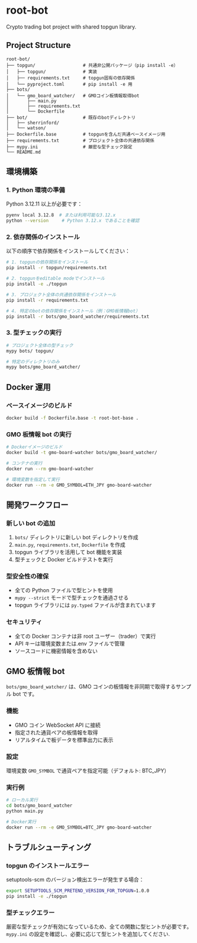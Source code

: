 # root-bot

Crypto trading bot project with shared topgun library.

## Project Structure

```
root-bot/
├── topgun/                  # 共通非公開パッケージ（pip install -e）
│   ├── topgun/              # 実装
│   ├── requirements.txt     # topgun固有の依存関係
│   └── pyproject.toml       # pip install -e 用
├── bots/
│   └── gmo_board_watcher/   # GMOコイン板情報取得bot
│       ├── main.py
│       ├── requirements.txt
│       └── Dockerfile
├── bot/                     # 既存のbotディレクトリ
│   ├── sherrinford/
│   └── watson/
├── Dockerfile.base          # topgunを含んだ共通ベースイメージ用
├── requirements.txt         # プロジェクト全体の共通依存関係
├── mypy.ini                 # 厳密な型チェック設定
└── README.md
```

## 環境構築

### 1. Python 環境の準備

Python 3.12.11 以上が必要です：

```bash
pyenv local 3.12.8  # または利用可能な3.12.x
python --version     # Python 3.12.x であることを確認
```

### 2. 依存関係のインストール

以下の順序で依存関係をインストールしてください：

```bash
# 1. topgunの依存関係をインストール
pip install -r topgun/requirements.txt

# 2. topgunをeditable modeでインストール
pip install -e ./topgun

# 3. プロジェクト全体の共通依存関係をインストール
pip install -r requirements.txt

# 4. 特定のbotの依存関係をインストール（例：GMO板情報bot）
pip install -r bots/gmo_board_watcher/requirements.txt
```

### 3. 型チェックの実行

```bash
# プロジェクト全体の型チェック
mypy bots/ topgun/

# 特定のディレクトリのみ
mypy bots/gmo_board_watcher/
```

## Docker 運用

### ベースイメージのビルド

```bash
docker build -f Dockerfile.base -t root-bot-base .
```

### GMO 板情報 bot の実行

```bash
# Dockerイメージのビルド
docker build -t gmo-board-watcher bots/gmo_board_watcher/

# コンテナの実行
docker run --rm gmo-board-watcher

# 環境変数を指定して実行
docker run --rm -e GMO_SYMBOL=ETH_JPY gmo-board-watcher
```

## 開発ワークフロー

### 新しい bot の追加

1. `bots/` ディレクトリに新しい bot ディレクトリを作成
2. `main.py`, `requirements.txt`, `Dockerfile` を作成
3. topgun ライブラリを活用して bot 機能を実装
4. 型チェックと Docker ビルドテストを実行

### 型安全性の確保

- 全ての Python ファイルで型ヒントを使用
- `mypy --strict` モードで型チェックを通過させる
- topgun ライブラリには `py.typed` ファイルが含まれています

### セキュリティ

- 全ての Docker コンテナは非 root ユーザー（trader）で実行
- API キーは環境変数または.env ファイルで管理
- ソースコードに機密情報を含めない

## GMO 板情報 bot

`bots/gmo_board_watcher/` は、GMO コインの板情報を非同期で取得するサンプル bot です。

### 機能

- GMO コイン WebSocket API に接続
- 指定された通貨ペアの板情報を取得
- リアルタイムで板データを標準出力に表示

### 設定

環境変数 `GMO_SYMBOL` で通貨ペアを指定可能（デフォルト: BTC_JPY）

### 実行例

```bash
# ローカル実行
cd bots/gmo_board_watcher
python main.py

# Docker実行
docker run --rm -e GMO_SYMBOL=BTC_JPY gmo-board-watcher
```

## トラブルシューティング

### topgun のインストールエラー

setuptools-scm のバージョン検出エラーが発生する場合：

```bash
export SETUPTOOLS_SCM_PRETEND_VERSION_FOR_TOPGUN=1.0.0
pip install -e ./topgun
```

### 型チェックエラー

厳密な型チェックが有効になっているため、全ての関数に型ヒントが必要です。
`mypy.ini` の設定を確認し、必要に応じて型ヒントを追加してください.
